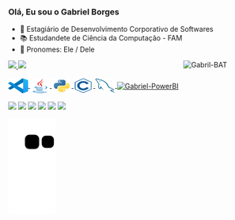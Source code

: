 ### Olá, Eu sou o Gabriel Borges
- 💼 Estagiário de Desenvolvimento Corporativo de Softwares
- 📚 Estudandete de Ciência da Computação - FAM
- 🤵 Pronomes: Ele / Dele

<img align="right" alt="Gabril-BAT" height="250" width="150" src="https://i.pinimg.com/originals/cf/8c/7b/cf8c7bd052ef2d84078dbdd66e9e15cb.gif">
  
<div>
  <a href="https://github.com/Gabriel-Borg">
    <img height="150em" src="https://github-readme-stats.vercel.app/api?username=Gabriel-Borg&theme=github_dark&show_icons=true" />
    <img height="200em" src="https://github-readme-stats.vercel.app/api/top-langs/?username=Gabriel-Borg&langs_count=16&theme=github_dark" />
</div><br>

<div style="display: inline_block">
<img align="center" alt="Gabriel-VSCODE" height="30" width="40" src="https://github.com/devicons/devicon/blob/master/icons/vscode/vscode-original.svg">
<img align="center" alt="Gabriel-JaVA" height="30" width="40" src="https://github.com/devicons/devicon/blob/master/icons/java/java-original.svg">
<img align="center" alt="Gabriel-Python" height="30" width="40" src="https://raw.githubusercontent.com/devicons/devicon/master/icons/python/python-original.svg">
<img align="center" alt="Gabriel-C" height="30" width="40" src="https://github.com/devicons/devicon/blob/master/icons/c/c-line.svg">
<img align="center" alt="Gabriel-MySQL" height="30" width="40" src="https://github.com/devicons/devicon/blob/master/icons/mysql/mysql-plain.svg">
<img align="center" alt="Gabriel-PowerBI" height="30" width="40" src="https://github.com/microsoft/PowerBI-Icons/blob/main/SVG/Power-BI.svg">

<div>
       
<div><br>
  <a href="https://www.instagram.com/___bielbg/" target="_blank"><img src="https://img.shields.io/badge/-Instagram-%23E4405F?style=for-the-badge&logo=instagram&logoColor=white" target="_blank"></a>
 	<a href="https://www.twitch.tv/exontec" target="_blank"><img src="https://img.shields.io/badge/Twitch-9146FF?style=for-the-badge&logo=twitch&logoColor=white" target="_blank"></a>
 <a href="https://discord.gg/WVHu8nsg" target="_blank"><img src="https://img.shields.io/badge/Discord-7289DA?style=for-the-badge&logo=discord&logoColor=white" target="_blank"></a> 
 <a href="https://open.spotify.com/user/31rafdj73q2hj2y2g4cedx3b43ia" target="_blank"><img src="https://img.shields.io/badge/Spotify-1ED760?&style=for-the-badge&logo=spotify&logoColor=white" target="_blank"></a> 
  <a href = "mailto:gabrielboorges1@gmail.com"><img src="https://img.shields.io/badge/-Gmail-%23333?style=for-the-badge&logo=gmail&logoColor=white" target="_blank"></a>
  <a href="https://www.linkedin.com/in/gabrielborgeslisboa/" target="_blank"><img src="https://img.shields.io/badge/-LinkedIn-%230077B5?style=for-the-badge&logo=linkedin&logoColor=white" target="_blank"></a> 
</div>
  
  ![snake gif](https://github.com/Gabriel-Borg/Gabriel-Borg/blob/output/github-contribution-grid-snake.svg)

